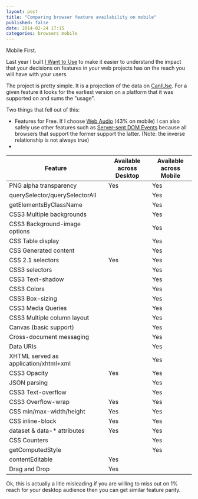 ```yaml
--- 
layout: post
title: "Comparing browser feature availability on mobile"
published: false
date: 2014-02-24 17:15
categories: browsers mobile
---
```


Mobile First.

Last year I built [I Want to Use](http://iwanttouse.com) to make it easier to understand the impact that your decisions on features in your web projects has on the reach you will have with your users.

The project is pretty simple.  It is a projection of the data on [CanIUse](http://caniuse.com).  For a given feature it looks for the earliest version on a platform that it was supported on and sums the "usage".  

Two things that fell out of this: 
*  Features for Free.  If I choose [Web Audio](http://www.iwanttouse.com/#audio-api) (43% on mobile) I can also safely use other features such as [Server-sent DOM Events](http://www.iwanttouse.com/#eventsource) because all browsers that support the former support the latter. (Note: the inverse relationship is not always true)
*  


|Feature|Available across Desktop|Available across Mobile|
|-------|--------------------|-------------------|
|PNG alpha transparency|Yes|Yes|
|querySelector/querySelectorAll||Yes|
|getElementsByClassName||Yes|
|CSS3 Multiple backgrounds||Yes|
|CSS3 Background-image options||Yes|
|CSS Table display||Yes|
|CSS Generated content||Yes|
|CSS 2.1 selectors|Yes|Yes|
|CSS3 selectors||Yes|
|CSS3 Text-shadow||Yes|
|CSS3 Colors||Yes|
|CSS3 Box-sizing||Yes|
|CSS3 Media Queries||Yes|
|CSS3 Multiple column layout||Yes|
|Canvas (basic support)||Yes|
|Cross-document messaging||Yes|
|Data URIs||Yes|
|XHTML served as application/xhtml+xml||Yes|
|CSS3 Opacity|Yes|Yes|
|JSON parsing||Yes|
|CSS3 Text-overflow||Yes|
|CSS3 Overflow-wrap|Yes|Yes|
|CSS min/max-width/height|Yes|Yes|
|CSS inline-block|Yes|Yes|
|dataset & data-* attributes|Yes|Yes|
|CSS Counters||Yes|
|getComputedStyle||Yes|
|contentEditable|Yes||
|Drag and Drop|Yes||

Ok, this is actually a litle misleading if you are willing to miss out on 1% reach for your desktop audience then you can get similar feature parity.


